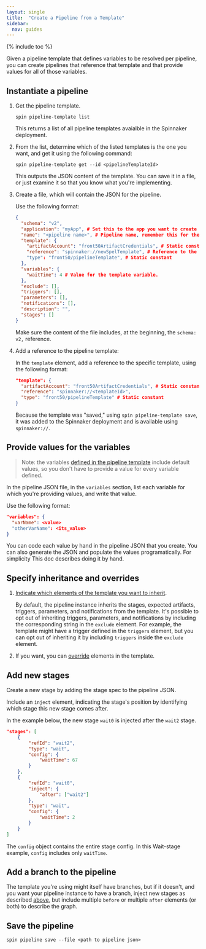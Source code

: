 ```yaml
---
layout: single
title:  "Create a Pipeline from a Template"
sidebar:
  nav: guides
---
```


{% include toc %}

Given a pipeline template that defines variables to be resolved per pipeline,
you can create pipelines that reference that template and that provide values
for all of those variables.

## Instantiate a pipeline

1. Get the pipeline template.

    `spin pipeline-template list`

    This returns a list of all pipeline templates avaialble in the Spinnaker
    deployment.

1. From the list, determine which of the listed templates is the one you want,
and get it using the following command:

   `spin pipeline-template get --id <pipelineTemplateId>`

   This outputs the JSON content of the template. You can save it in a file, or
   just examine it so that you know what you're implementing.

1. Create a file, which will contain the JSON for the pipeline.

   Use the following format:

   ```json
   {
     "schema": "v2",
     "application": "myApp", # Set this to the app you want to create the pipeline in.
     "name": "<pipeline name>", # Pipeline name, remember this for the next part.
     "template": {
       "artifactAccount": "front50ArtifactCredentials", # Static constant
       "reference": "spinnaker://newSpelTemplate", # Reference to the pipeline template we published above. We saved it in Spinnaker, so we prefix the template id with ‘spinnaker://’.
       "type": "front50/pipelineTemplate", # Static constant
     },
     "variables": {
       "waitTime": 4 # Value for the template variable.
     },
     "exclude": [],
     "triggers": [],
     "parameters": [],
     "notifications": [],
     "description": "",
     "stages": []
   }
   ```

   Make sure the content of the file includes, at the beginning, the `schema: v2,` reference.

1. Add a reference to the pipeline template:

   In the `template` element, add a reference to the specific template, using
   the following format:

   ```json
   "template": {
     "artifactAccount": "front50ArtifactCredentials", # Static constant
     "reference": "spinnaker://<templateId>",
     "type": "front50/pipelineTemplate" # Static constant
   }
   ```
   
   Because the template was "saved," using `spin pipeline-template save`, it
   was added to the Spinnaker deployment and is available using `spinnaker://`.

## Provide values for the variables

> Note: the variables [defined in the pipeline
> template](/docs/v1/guides/user/pipeline/pipeline-templates/create/#3-edit-the-file-for-template-format)
> include default values, so you don't have to provide a value for every variable defined.

In the pipeline JSON file, in the `variables` section, list each variable
for which you're providing values, and write that value.

   Use the following format:

   ```json
   "variables": {
     "varName": <value>
     "otherVarName": <its_value>
   }
   ```
You can code each value by hand in the pipeline JSON that you create. You can
also generate the JSON and populate the values programatically. For simplicity
This doc describes doing it by hand.


## Specify inheritance and overrides

1. [Indicate which elements of the template you want to
inherit](/docs/v1/guides/user/pipeline/pipeline-templates/override/).

   By default, the pipeline instance inherits the stages, expected artifacts, triggers, parameters, and notifications from the template.
   It's possible to opt out of inheriting triggers, parameters, and notifications by including the corresponding string in the `exclude` element.
   For example, the template might have a trigger defined in the `triggers` element, but you can opt out of inheriting it by including `triggers` inside the `exclude` element.

1. If you want, you can
[override](/docs/v1/guides/user/pipeline/pipeline-templates/override/) elements in the
template.

## Add new stages

Create a new stage by adding the stage spec to the pipeline JSON.

Include an `inject` element, indicating the stage's position by identifying
which stage this new stage comes after.

In the example below, the new stage `wait0` is injected after the `wait2`
stage.

```json
"stages": [
    {
        "refId": "wait2",
        "type": "wait",
        "config": {
            "waitTime": 67
        }
    },
    {
        "refId": "wait0",
        "inject": {
            "after": ["wait2"]
        },
        "type": "wait",
        "config": {
            "waitTime": 2
        }
    }
]
```

The `config` object contains the entire stage config. In this Wait-stage example, `config` includes only `waitTime`. 



## Add a branch to the pipeline

The template you're using might itself have branches, but if it doesn't, and
you want your pipeline instance to have a branch, inject new stages as
described [above](#add-new-stages), but include multiple `before` or multiple
`after` elements (or both) to describe the graph. 

## Save the pipeline

`spin pipeline save --file <path to pipeline json>`
